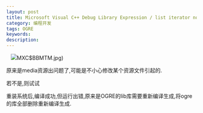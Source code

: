 ```yaml
---
layout: post
title: Microsoft Visual C++ Debug Library Expression / list iterator not dereferencable
category: 编程开发
tags: OGRE
keywords: 
description: 
---
```


  
![](file:///E:/Collection/MBOOK/Tecent/541963692/Image/W%1]%L9BUCKLF)MXC$BBMTM.jpg)

原来是media资源出问题了,可能是不小心修改某个资源文件引起的.

若不是,则试试

重装系统后,编译成功,但运行出错,原来是OGRE的lib库需要重新编译生成,将ogre的库全部删除重新编译生成.





